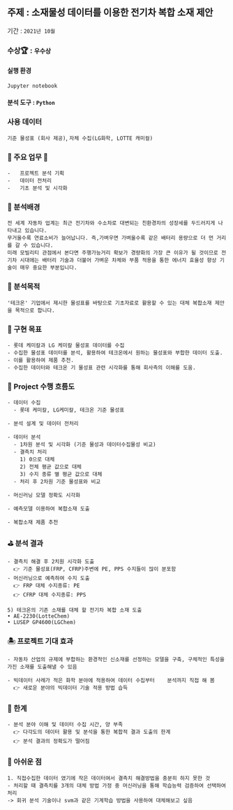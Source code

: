 ## 주제 : 소재물성 데이터를 이용한 전기차 복합 소재 제안
기간 : ```2021년 10월```

### 수상🏆 : ```우수상```

#### 실행 환경
```Jupyter notebook```
#### 분석 도구 : ```Python```

### 사용 데이터 
```기준 물성표 (회사 제공)```, ```자체 수집(LG화학, LOTTE 캐미컬)```

### 🌼 주요 업무 🌼
```
-	프로젝트 분석 기획
-	데이터 전처리 
-	기초 분석 및 시각화
```

### 📝 분석배경
```
전 세계 자동차 업계는 최근 전기차와 수소차로 대변되는 친환경차의 성장세를 두드러지게 나타내고 있습니다.
무거울수록 연료소비가 늘어납니다. 즉,가벼우면 가벼울수록 같은 배터리 용량으로 더 먼 거리를 갈 수 있습니다. 
미래 모빌리티 관점에서 본다면 주행가능거리 확보가 경량화의 가장 큰 이유가 될 것이므로 전기차 시대에는 배터리 기술과 더불어 가벼운 차체와 부품 적용을 통한 에너지 효율성 향상 기술이 매우 중요한 부분입니다. 
```
### 🚩 분석목적
```
'테크온' 기업에서 제시한 물성표를 바탕으로 기초자료로 활용할 수 있는 대체 복합소재 제안을 목적으로 합니다.
```

### 🚀 구현 목표
```
- 롯데 케미칼과 LG 케미칼 물성표 데이터를 수집
- 수집한 물성표 데이터를 분석, 활용하여 테크온에서 원하는 물성표와 부합한 데이터 도출. 
- 이를 활용하여 제품 추천.
- 수집한 데이터와 테크온 기 물성표 관련 시각화를 통해 회사측의 이해를 도움. 
```

### 🏃 Project 수행 흐름도
```
- 데이터 수집
  - 롯데 케미칼, LG케미칼, 테크온 기준 물성표
  
- 분석 설계 및 데이터 전처리

- 데이터 분석
  - 1차원 분석 및 시각화 (기준 물성과 데이터수집물성 비교)
  - 결측치 처리
    1) 0으로 대체
    2) 전체 평균 값으로 대체
    3) 수지 종류 별 평균 값으로 대체
  - 처리 후 2차원 기준 물성표와 비교
  
- 머신러닝 모델 정확도 시각화

- 예측모델 이용하여 복합소재 도출

- 복합소재 제품 추천
```

### ⛳️ 분석 결과
```
- 결측치 해결 후 2치원 시각화 도출
  👉 기준 물성표(FRP, CFRP)주변에 PE, PPS 수지들이 많이 분포함
- 머신러닝으로 예측하여 수지 도출
  👉 FRP 대체 수지종류: PE
  👉 CFRP 대체 수지종류: PPS
 
5) 테크온의 기존 소재를 대체 할 전기차 복합 소재 도출
• AE-2230(LotteChem)
• LUSEP GP4600(LGChem)
```

### 🏝 프로젝트 기대 효과
```
- 자동차 산업의 규제에 부합하는 환경적인 신소재를 선정하는 모델을 구축, 구체적인 특성을 가진 소재를 도출해낼 수 있음
 
- 빅데이터 사례가 적은 화학 분야에 적용하여 데이터 수집부터    분석까지 직접 해 봄
  👉 새로운 분야의 빅데이터 기술 적용 방법 습득
```

### 🤨 한계
```
- 분석 분야 이해 및 데이터 수집 시간, 양 부족
  👉 다각도의 데이터 활용 및 분석을 통한 복합적 결과 도출의 한계
  👉 분석 결과의 정확도가 떨어짐
```

### 👀 아쉬운 점 
```
1. 직접수집한 데이터 였기에 작은 데이터여서 결측치 해결방법을 충분히 하지 못한 것
- 처리할 때 결측치를 3개의 대체 방법 가정 중 머신러닝을 통해 학습능력 검증하여 선택하여 처리
-> 회귀 분석 기술이나 svm과 같은 기계학습 방법을 사용하여 대체해보고 싶음
```
